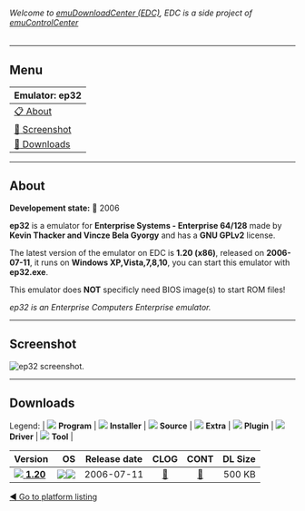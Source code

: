 ###### Welcome to [emuDownloadCenter (EDC)](https://github.com/PhoenixInteractiveNL/emuDownloadCenter/wiki/), EDC is a side project of [emuControlCenter](https://github.com/PhoenixInteractiveNL/emuControlCenter/wiki/)
***
## Menu
| **Emulator: ep32** |
|:---------|
| [:clipboard: About](#about) |
| [:sunrise: Screenshot](#screenshot) |
| [:floppy_disk: Downloads](#downloads) |
***
## About
**Developement state:** :red_circle: 2006

**ep32** is a emulator for **Enterprise Systems - Enterprise 64/128** made by **Kevin Thacker and Vincze Bela Gyorgy** and has a **GNU GPLv2** license.

The latest version of the emulator on EDC is **1.20 (x86)**, released on **2006-07-11**, it runs on **Windows XP,Vista,7,8,10**, you can start this emulator with **ep32.exe**.

This emulator does **NOT** specificly need BIOS image(s) to start ROM files!

_ep32 is an Enterprise Computers Enterprise emulator._
***
## Screenshot
![](https://raw.githubusercontent.com/PhoenixInteractiveNL/emuDownloadCenter/master/hooks/ep32/emulator_screen_01.jpg "ep32 screenshot.")
***
## Downloads
Legend: | 
![](https://raw.githubusercontent.com/wiki/PhoenixInteractiveNL/emuDownloadCenter/images_misc/icon_program_24.png) **Program** | 
![](https://raw.githubusercontent.com/wiki/PhoenixInteractiveNL/emuDownloadCenter/images_misc/icon_installer_24.png) **Installer** | 
![](https://raw.githubusercontent.com/wiki/PhoenixInteractiveNL/emuDownloadCenter/images_misc/icon_source_code_24.png) **Source** | 
![](https://raw.githubusercontent.com/wiki/PhoenixInteractiveNL/emuDownloadCenter/images_misc/icon_extra_24.png) **Extra** | 
![](https://raw.githubusercontent.com/wiki/PhoenixInteractiveNL/emuDownloadCenter/images_misc/icon_plugin_24.png) **Plugin** | 
![](https://raw.githubusercontent.com/wiki/PhoenixInteractiveNL/emuDownloadCenter/images_misc/icon_driver_24.png) **Driver** | 
![](https://raw.githubusercontent.com/wiki/PhoenixInteractiveNL/emuDownloadCenter/images_misc/icon_tool_24.png) **Tool** | 
 
| Version | OS | Release date | CLOG | CONT | DL Size |
|:--------|---:|:------------:|:----:|:----:|--------:|
| [![](https://raw.githubusercontent.com/wiki/PhoenixInteractiveNL/emuDownloadCenter/images_misc/icon_program_24.png) **1.20**](https://github.com/PhoenixInteractiveNL/edc-repo0006/raw/master/ep32/1.20.7z) | ![](https://raw.githubusercontent.com/wiki/PhoenixInteractiveNL/emuDownloadCenter/images_misc/logo_windows_24.png)![](https://raw.githubusercontent.com/wiki/PhoenixInteractiveNL/emuDownloadCenter/images_misc/icon_32-bit_24.png) | 2006-07-11 | [:page_facing_up:](https://github.com/PhoenixInteractiveNL/edc-repo0006/blob/master/ep32/1.20_changelog.txt) | [:mag_right:](https://github.com/PhoenixInteractiveNL/edc-repo0006/blob/master/ep32/1.20_contents.txt) | 500 KB |

[:arrow_backward: Go to platform listing](https://github.com/PhoenixInteractiveNL/emuDownloadCenter/wiki/EDC-Platform-List)
